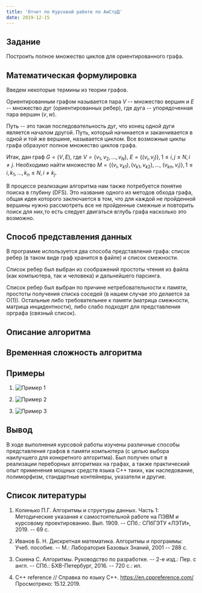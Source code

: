 ```yaml
---
title: 'Отчет по Курсовой работе по АиСтрД'
date: 2019-12-15
---
```


## Задание

Построить полное множество циклов для ориентированного графа.

## Математическая формулировка

Введем некоторые термины из теории графов.

Ориентированным графом называется пара $V$ -- множество вершин и $E$ --
множество дуг (ориентированных ребер), где дуга -- упорядоченная пара вершин $(v, w)$.

Путь -- это такая последовательность дуг, что конец одной дуги является началом
другой. Путь, который начинается и заканчивается в одной и той же вершине,
называется циклом. Все возможные циклы графа образуют полное множество циклов
графа.

Итак, дан граф $G = (V, E)$, где $V = \{v_1, v_2, \ldots, v_N\}$, $E = \{(v_i,
v_j)\}, 1 \le i,j \le N, i \ne j$. Необходимо найти множество $M = \{(v_i,
v_{k1}), (v_{k1}, v_{k2}), \ldots,$ $(v_{kn}, v_i)\}, 1 \le i,k_1,\ldots,k_n \le N,
i \ne k_j$.

В процессе реализации алгоритма нам также потребуется понятие поиска в глубину
(DFS). Это название одного из методов обхода графа, общая идея которого
заключается в том, что для каждой не пройденной вершины нужно рассмотреть все
не пройденные смежные и повторить поиск для них,то есть следует двигаться
вглубь графа насколько это возможно.

## Способ представления данных

В программе используется два способа представления графа: список ребер (в
таком виде граф хранится в файле) и список смежности.

Список ребер был выбран из соображений простоты чтения из файла (как
компьютера, так и человека) и дальнейшего парсинга.

Список ребер был выбран по причине нетребовательности к памяти, простоты
получения списка соседей (в нашем случае это делается за O(1)). Остальные либо
требовательнее к памяти (матрица смежности, матрица инцидентности), либо слабо
подходят для представления орграфа (связный список).

## Описание алгоритма

## Временная сложность алгоритма

## Примеры

1. ![Пример 1](res/sample1.png)

2. ![Пример 2](res/sample2.png)

3. ![Пример 3](res/sample3.png)

## Вывод

В ходе выполнения курсовой работы изучены различные способы представления
графов в памяти компьютера (с целью выбора наилучшего для конкретного
алгоритма). Был получен опыт в реализации переборных алгоритмах на графах, а
также практический опыт применения мощных средств языка C++ таких, как
наследование, полиморфизм, стандартные контейнеры, указатели и другие.

## Список литературы

1.  Колинько П.Г. Алгоритмы и структуры данных. Часть 1: Методические
    указания к самостоятельной работе на ПЭВМ и курсовому проектированию.
    Вып. 1909. -- СПб.: СПбГЭТУ «ЛЭТИ», 2019. -- 69 с.

2.  Иванов Б. Н. Дискретная математика. Алгоритмы и программы: Учеб. пособие.
    -- М.: Лаборатория Базовых Знаний, 2001 -- 288 с. 

3. Скиена С. Алгоритмы. Руководство по разработке. -- 2-е изд.: Пер. с англ.
   -- СПб.: БХВ-Петербург, 2016. -- 720 с.: ил.

4. C++ reference // Справка по языку C++. https://en.cppreference.com/
   Просмотрено: 15.12.2019.
